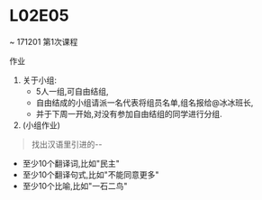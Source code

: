 # L02E05
~ 171201 第1次课程

作业

1. 关于小组:
    + 5人一组,可自由结组,
    + 自由结成的小组请派一名代表将组员名单,组名报给@冰冰班长,
    + 并于下周一开始,对没有参加自由结组的同学进行分组.  
2. (小组作业)

> 找出汉语⾥引进的--

- 至少10个翻译词,比如"民主"
- 至少10个翻译句式,比如"不能同意更多"
- 至少10个比喻,比如"⼀⽯⼆鸟" 


